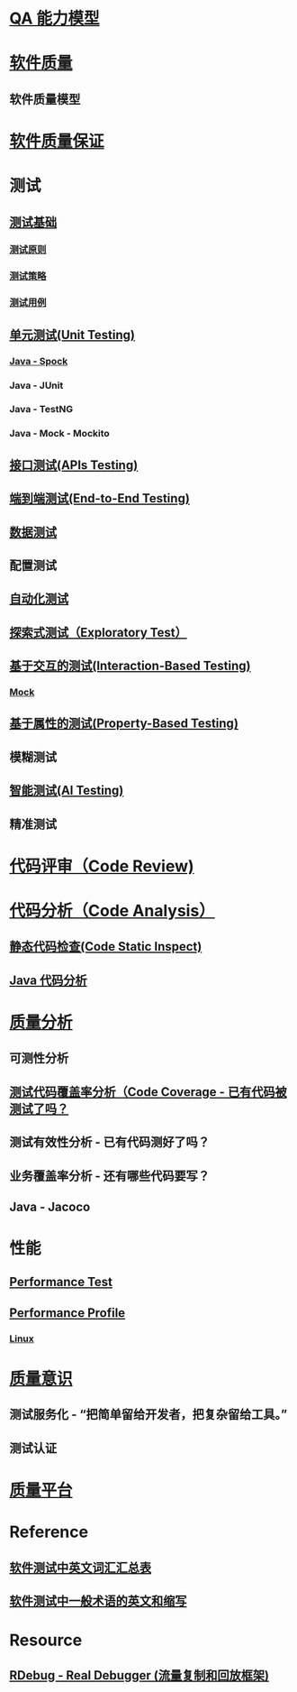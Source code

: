 
# [QA 能力模型](_pic/QA-capacity-model.png)

# [软件质量](SQA/SQ.md)
## 软件质量模型
# [软件质量保证](SQA/SQA.md)

# 测试
## [测试基础](Testing/Basic/README.md)
### [测试原则](Testing/Basic/README.md)
### [测试策略](Testing/Basic/README.md)
### [测试用例](Testing/Basic/README.md)

## [单元测试(Unit Testing)](Testing/UnitTest/README.md)
### [Java - Spock](Testing/UnitTest/Java/Spock/README.md)
### Java - JUnit
### Java - TestNG
### Java - Mock - Mockito

## [接口测试(APIs Testing)](Testing/APIsTest/README.md)

## [端到端测试(End-to-End Testing)](Testing/EndToEnd-Test/README.md)

## [数据测试](Testing/DataTest/README.md)
## 配置测试

## [自动化测试](Testing/AutoTest/README.md)

## [探索式测试（Exploratory Test）](ET/README.md)

## [基于交互的测试(Interaction-Based Testing)]()
### [Mock](Testing/InteractionBasedTest/Mock/README.md)
## [基于属性的测试(Property-Based Testing)](Testing/PropertyBasedTest/README.md)
## 模糊测试
## [智能测试(AI Testing)](Testing/AITest/README.md)
## 精准测试

# [代码评审（Code Review)](CodeReview/README.md)

# [代码分析（Code Analysis）](CodeAnalysis/README.md)
## [静态代码检查(Code Static Inspect)](CodeAnalysis/StaticAnalysis/README.md)
## [Java 代码分析](CodeAnalysis/Java/README.md)

# [质量分析](QualityAnalysis/README.md)
## 可测性分析
## [测试代码覆盖率分析（Code Coverage - 已有代码被测试了吗？](code-coverage/README.md)
## 测试有效性分析 - 已有代码测好了吗？
## 业务覆盖率分析 - 还有哪些代码要写？
## Java - Jacoco

# 性能
## [Performance Test](Perf/PerfTest/README.md)
## [Performance Profile](Perf/Profile/README.md)
### [Linux](Perf/Profile/Linux/README.md)

# [质量意识](QualityConsciousness/README.md)
## 测试服务化 -  “把简单留给开发者，把复杂留给工具。” 
## 测试认证

# [质量平台](QualityPlatform/README.md)

# Reference
## [软件测试中英文词汇汇总表](https://www.cnblogs.com/kenfang/articles/4307935.html)
## [软件测试中一般术语的英文和缩写](http://www.51testing.com/html/12/480312-814448.html)

# Resource
## [RDebug - Real Debugger (流量复制和回放框架)](https://github.com/didi/rdebug)
